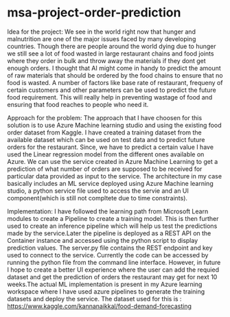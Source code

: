 # msa-project-order-prediction

Idea for the project:
We see in the world right now that hunger and malnutrition are one of the major issues faced by many developing countries. Though there are people around the world dying due to hunger we still see a lot of food wasted in large restaurant chains and food joints where they order in bulk and throw away the materials if they dont get enough orders. I thought that AI might come in handy to predict the amount of raw materials that should be ordered by the food chains to ensure that no food is wasted. A number of factors like base rate of restaurant, frequeny of certain customers and other parameters can be used to predict the future food requirement. This will really help in preventing wastage of food and ensuring that food reaches to people who need it.

Approach for the problem:
The approach that I have choosen for this solution is to use Azure Machine learning studio and using the existing food order dataset from Kaggle. I have created a training dataset from the available dataset which can be used on test data and to predict future orders for the restaurant. Since, we have to predict a certain value I have used the Linear regression model from the different ones available on Azure. We can use the service created in Azure Machine Learning to get a prediction of what number of orders are supposed to be received for particular data provided as input to the service. The architecture in my case basically includes an ML service deployed using Azure Machine learning studio, a python service file used to access the servie and an UI component(which is still not compltete due to time constraints).

Implementation:
I have followed the learning path from Microsoft Learn modules to create a Pipeline to create a training model. This is then further used to create an inference pipeline which will help us test the predictions made by the service.Later the pipeline is deployed as a REST API on the Container instance and accessed using the python script to display prediction values. The server.py file contains the REST endpoint and key used to connect to the service. Currently the code can be accessed by running the python file from the command line interface. However, in future I hope to create a better UI experience where the user can add the requied dataset and get the prediction of orders the restaurant may get for next 10 weeks.The actual ML implementation is present in my Azure learning workspace where I have used azure pipelines to generate the training datasets and deploy the service. The dataset used for this is : https://www.kaggle.com/kannanaikkal/food-demand-forecasting
